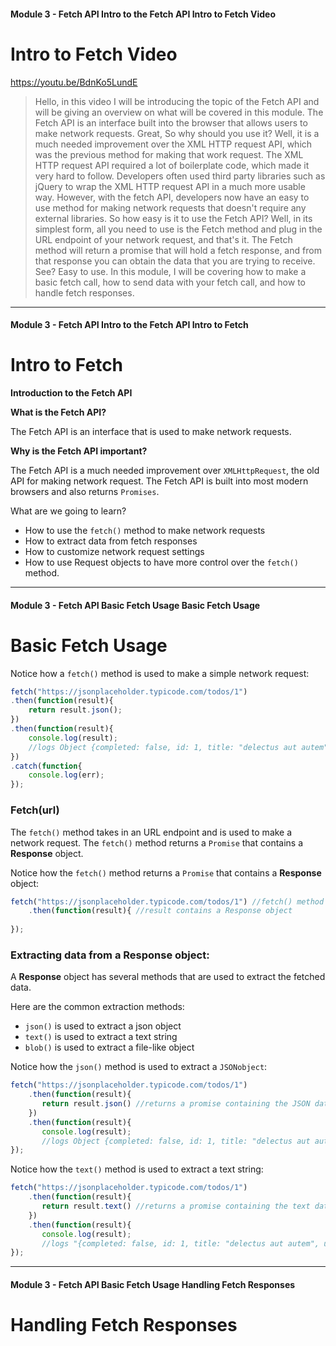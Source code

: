 #### Module 3 - Fetch API   Intro to the Fetch API   Intro to Fetch Video

# Intro to Fetch Video

https://youtu.be/BdnKo5LundE

> Hello, in this video I will be introducing the topic of the Fetch API
> and will be giving an overview on what will be covered in this module.
> The Fetch API is an interface built into the browser that allows users
> to make network requests. Great, So why should you use it? Well, it is
> a much needed improvement over the XML HTTP request API, which was the
> previous method for making that work request. The XML HTTP request API
> required a lot of boilerplate code, which made it very hard to follow.
> Developers often used third party libraries such as jQuery to wrap the
> XML HTTP request API in a much more usable way. However, with the
> fetch API, developers now have an easy to use method for making
> network requests that doesn't require any external libraries. So how
> easy is it to use the Fetch API? Well, in its simplest form, all you
> need to use is the Fetch method and plug in the URL endpoint of your
> network request, and that's it. The Fetch method will return a promise
> that will hold a fetch response, and from that response you can obtain
> the data that you are trying to receive. See? Easy to use. In this
> module, I will be covering how to make a basic fetch call, how to send
> data with your fetch call, and how to handle fetch responses.

---

#### Module 3 - Fetch API   Intro to the Fetch API   Intro to Fetch

# Intro to Fetch

**Introduction to the Fetch API**

**What is the Fetch API?**

The Fetch API is an interface that is used to make network requests.

**Why is the Fetch API important?**

The Fetch API is a much needed improvement over `XMLHttpRequest`, the old API for making network request. The Fetch API is built 
into most modern browsers and also returns `Promises`.

What are we going to learn?

* How to use the `fetch()` method to make network requests
* How to extract data from fetch responses
* How to customize network request settings
* How to use Request objects to have more control over the `fetch()` method.

---

#### Module 3 - Fetch API   Basic Fetch Usage   Basic Fetch Usage

# Basic Fetch Usage

Notice how a `fetch()` method is used to make a simple network request:

```javascript
fetch("https://jsonplaceholder.typicode.com/todos/1")
.then(function(result){
    return result.json();
})
.then(function(result){
    console.log(result);
    //logs Object {completed: false, id: 1, title: "delectus aut autem", userId: 1}
})
.catch(function{
    console.log(err);
});
```

### Fetch(url)

The `fetch()` method takes in an URL endpoint and is used to make a network request. The `fetch()` method returns a `Promise` 
that contains a **Response** object.

Notice how the `fetch()` method returns a `Promise` that contains a **Response** object:

```javascript
fetch("https://jsonplaceholder.typicode.com/todos/1") //fetch() method used with an URL endpoint
    .then(function(result){ //result contains a Response object
         
});
```

### Extracting data from a Response object:

A **Response** object has several methods that are used to extract the fetched data.

Here are the common extraction methods:

* `json()` is used to extract a json object
* `text()` is used to extract a text string
* `blob()` is used to extract a file-like object

Notice how the `json()` method is used to extract a `JSONobject`:

```javascript
fetch("https://jsonplaceholder.typicode.com/todos/1") 
    .then(function(result){ 
       return result.json() //returns a promise containing the JSON data extracted from the Response object
    })
    .then(function(result){
       console.log(result);
       //logs Object {completed: false, id: 1, title: "delectus aut autem", userId: 1}
});
```

Notice how the `text()` method is used to extract a text string:

```javascript
fetch("https://jsonplaceholder.typicode.com/todos/1") 
    .then(function(result){ 
       return result.text() //returns a promise containing the text data extracted from the Response object
    })
    .then(function(result){
       console.log(result);
       //logs "{completed: false, id: 1, title: "delectus aut autem", userId: 1}"
});
```

---

#### Module 3 - Fetch API   Basic Fetch Usage   Handling Fetch Responses

# Handling Fetch Responses